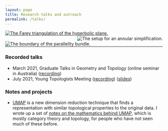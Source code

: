 ```yaml
---
layout: page
title: Research talks and outreach
permalink: /talks/
---
```


<div>
    <span style="float: left;">
    <a href="../files/Farey.pdf"><img src="../files/Farey.jpg" alt="The Farey triangulation of the hyperbolic plane." title="The Farey triangulation of the hyperbolic plane." style="max-width:100%; height:auto;"></a>
    </span>
    <span style="float: right;">
        <img src="../files/ann_simp.pdf" alt="The setup for an annular simplification." title="The setup for an annular simplification." style="max-width:100%; height:auto;">
    </span>
    <span style="float: left;">
        <img src="../files/parallelity.pdf" alt="The boundary of the parallelity bundle." title="The boundary of the parallelity bundle." style="max-width:100%; height:auto;">
    </span>
</div>

<div style="clear: both;"><hr/></div>

### Recorded talks
- March 2021, Graduate Talks in Geometry and Topology (online seminar in Australia) ([recording](https://www.youtube.com/watch?v=zcdl9e1jyik))
- July 2021, Young Topologists Meeting ([recording](https://www.youtube.com/watch?v=hiYoG8YrVvk&list=PLsI59GhuoupLzE3rvHI8ZBaJvaISp06ox&index=17)) ([slides](/files/YTM_2021_slides.pdf))

### Notes and projects

- [UMAP](https://github.com/lmcinnes/umap/) is a new dimension reduction technique that finds a representation with similar topological properties to the original data.
I wrote up a set of [notes on the mathematics behind UMAP](files/Maths_of_UMAP.pdf), which is mostly category theory and topology, for people who have not seen much of these before.
